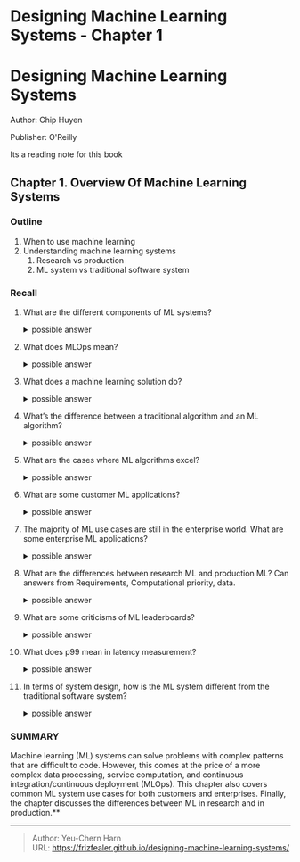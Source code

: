 # Designing Machine Learning Systems - Chapter 1


# Designing Machine Learning Systems

Author: Chip Huyen

Publisher: O'Reilly

Its a reading note for this book

## Chapter 1. Overview Of Machine Learning Systems

### Outline

1. When to use machine learning
2. Understanding machine learning systems
    1. Research vs production
    2. ML system vs traditional software system

### Recall

1. What are the different components of ML systems?
    <details><summary> possible answer</summary>

    infrastructure, data, feature (engineering), ML algorithm, evaluation metrics, deployment, and monitoring continuous updates (CI/CD).

    </detail>
2. What does MLOps mean?  
    <details><summary> possible answer</summary>

    MLOps comes from DevOps, short for development and operations. To operate something means bringing it into production, which includes deploying, monitoring, and maintaining.
    </detail>
3. What does a machine learning solution do?
    <details><summary> possible answer</summary>

    An ML system learns complex patterns from data that can be used to make predictions on unseen data.
    </detail>
4. What’s the difference between a traditional algorithm and an ML algorithm?
    <details><summary> possible answer</summary>

    In the traditional algorithm, you code logic/patterns, whereas the ML algorithm, it learns logic/patterns from data.
    </detail>
5. What are the cases where ML algorithms excel?
    <details><summary> possible answer</summary>

    Wrong predictions are cheap, the ML system will be used a lot (at scale) because the development cost is high. Without ML you cannot do the task.
    </detail>
6. What are some customer ML applications?
    <details><summary> possible answer</summary>

    Recommendation, searching, face recognition. Text autocompletion
    </detail>
7. The majority of ML use cases are still in the enterprise world. What are some enterprise ML applications?
    <details><summary> possible answer</summary>

    Fraud detection, price/cost optimization, demand forecasting, customer acquisition, churn prediction, and internal IT ticket routing predictions, brand monitoring.
    </detail>
8. What are the differences between research ML and production ML? Can answers from Requirements, Computational priority, data.
    <details><summary> possible answer</summary>

    | Research | Research | Production |
    | --- | --- | --- |
    | Requirements | Achieve SOTA on public benchmark | Different stakeholders have different requirements |
    | Computational priority | Fast training, high throughput | Fast inference, low latency |
    | Data | Static, clean | Changing, dirty, need annotation. |
    | Others |  | Might need fairness, explainability |
    </detail>

9. What are some criticisms of ML leaderboards? 
    <details><summary> possible answer</summary>

    1. Hard steps (collecting, cleaning, labeling) are already done for you. Recently data-centric ML, advocated by Andrew Ng has been a buzz term. 
    2. when you have multiple teams testing on the same hold-out test set, a model can do better than the rest just by chance. This is like you are reporting your evaluation number on the validation set ([ref](https://laurenoakdenrayner.com/2019/09/19/ai-competitions-dont-produce-useful-models/)).
    </detail>
10. What does p99 mean in latency measurement?
    <details><summary> possible answer</summary>

    p99 means the 99-percentile of your service latency. It is useful to check this number because it includes the most distribution of service latency.
    </detail>
11. In terms of system design, how is the ML system different from the traditional software system?
    <details><summary> possible answer</summary>

    In traditional SWE, code, and data are separated. Whereas in ML, code, data, and artifacts (model, features) are intertwined. In traditional SWE you versioned code. Whereas in ML, you might also version the data, and models. Large models with high complexity cause long computation times. Monitoring ML systems is harder because of the model's complexity. Cannot run parallelly for each component (model, features).
    </detail>

### SUMMARY
Machine learning (ML) systems can solve problems with complex patterns that are difficult to code. However, this comes at the price of a more complex data processing, service computation, and continuous integration/continuous deployment (MLOps). This chapter also covers common ML system use cases for both customers and enterprises. Finally, the chapter discusses the differences between ML in research and in production.**


---

> Author: Yeu-Chern Harn  
> URL: https://frizfealer.github.io/designing-machine-learning-systems/  


